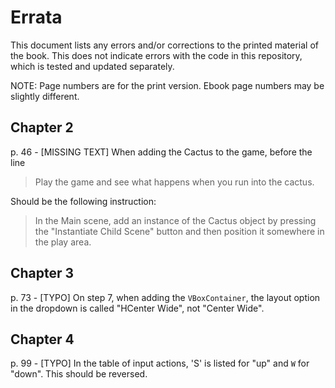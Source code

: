 # Errata

This document lists any errors and/or corrections to the printed material of the book. This does not indicate errors with the code in this repository, which is tested and updated separately.

NOTE: Page numbers are for the print version. Ebook page numbers may be slightly different.

## Chapter 2

p. 46 - [MISSING TEXT] When adding the Cactus to the game, before the line

> Play the game and see what happens when you run into the cactus.

Should be the following instruction:

> In the Main scene, add an instance of the Cactus object by pressing the "Instantiate Child Scene" button and then position it somewhere in the play area.

## Chapter 3

p. 73 - [TYPO] On step 7, when adding the `VBoxContainer`, the layout option in the dropdown is called "HCenter Wide", not "Center Wide".

## Chapter 4

p. 99 - [TYPO] In the table of input actions, 'S' is listed for "up" and `W` for "down". This should be reversed.
